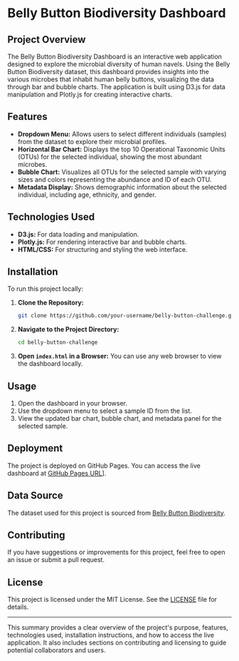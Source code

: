 
# Belly Button Biodiversity Dashboard

## Project Overview

The Belly Button Biodiversity Dashboard is an interactive web application designed to explore the microbial diversity of human navels. Using the Belly Button Biodiversity dataset, this dashboard provides insights into the various microbes that inhabit human belly buttons, visualizing the data through bar and bubble charts. The application is built using D3.js for data manipulation and Plotly.js for creating interactive charts.

## Features

- **Dropdown Menu:** Allows users to select different individuals (samples) from the dataset to explore their microbial profiles.
- **Horizontal Bar Chart:** Displays the top 10 Operational Taxonomic Units (OTUs) for the selected individual, showing the most abundant microbes.
- **Bubble Chart:** Visualizes all OTUs for the selected sample with varying sizes and colors representing the abundance and ID of each OTU.
- **Metadata Display:** Shows demographic information about the selected individual, including age, ethnicity, and gender.

## Technologies Used

- **D3.js:** For data loading and manipulation.
- **Plotly.js:** For rendering interactive bar and bubble charts.
- **HTML/CSS:** For structuring and styling the web interface.

## Installation

To run this project locally:

1. **Clone the Repository:**
   ```bash
   git clone https://github.com/your-username/belly-button-challenge.git
   ```

2. **Navigate to the Project Directory:**
   ```bash
   cd belly-button-challenge
   ```

3. **Open `index.html` in a Browser:**
   You can use any web browser to view the dashboard locally.

## Usage

1. Open the dashboard in your browser.
2. Use the dropdown menu to select a sample ID from the list.
3. View the updated bar chart, bubble chart, and metadata panel for the selected sample.

## Deployment

The project is deployed on GitHub Pages. You can access the live dashboard at [GitHub Pages URL]([https://raz0005.github.io/belly-button-challenge/])].

## Data Source

The dataset used for this project is sourced from [Belly Button Biodiversity](https://static.bc-edx.com/data/dl-1-2/m14/lms/starter/samples.json).

## Contributing

If you have suggestions or improvements for this project, feel free to open an issue or submit a pull request.

## License

This project is licensed under the MIT License. See the [LICENSE](LICENSE) file for details.

---

This summary provides a clear overview of the project's purpose, features, technologies used, installation instructions, and how to access the live application. It also includes sections on contributing and licensing to guide potential collaborators and users.
